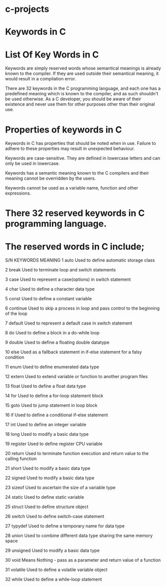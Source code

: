 # c-projects

# Keywords in C
# List Of Key Words in C
Keywords are simply reserved words whose semantical meanings is already known to the compiler. If they are used outside their semantical meaning, it would result in a compilation error.

There are 32 keywords in the C programming language, and each one has a predefined meaning which is known to the compiler, and as such shouldn't be used otherwise. As a C developer, you should be aware of their existence and never use them for other purposes other than their original use.

# Properties of keywords in C

Keywords in C has properties that should be noted when in use. Failure to adhere to these properties may result in unexpected behaviour.

Keywords are case-sensitive. They are defined in lowercase letters and can only be used in lowercase.

Keywords has a semantic meaning known to the C compilers and their meaning cannot be overridden by the users.

Keywords cannot be used as a variable name, function and other expressions.

# There 32 reserved keywords in C programming language.

# The reserved words in C include;

S/N	KEYWORDS	MEANING
1	auto	Used to define automatic storage class

2	break	Used to terminate loop and switch statements

3	case	Used to represent a case(options) in switch statement

4	char	Used to define a character data type

5	const	Used to define a constant variable

6	continue	Used to skip a process in loop and pass control to the beginning of the loop

7	default	Used to represent a default case in switch statement

8	do	Used to define a block in a do-while loop

9	double	Used to define a floating double datatype

10	else	Used as a fallback statement in if-else statement for a falsy condition

11	enum	Used to define enumerated data type

12	extern	Used to extend variable or function to another program files

13	float	Used to define a float data type

14	for	Used to define a for-loop statement block

15	goto	Used to jump statement in loop block

16	if	Used to define a conditional if-else statement

17	int	Used to define an integer variable

18	long	Used to modify a basic data type

19	register	Used to define register CPU variable

20	return	Used to terminate function execution and return value to the calling function

21	short	Used to modify a basic data type

22	signed	Used to modify a basic data type

23	sizeof	Used to ascertain the size of a variable type

24	static	Used to define static variable

25	struct	Used to define structure object

26	switch	Used to define switch-case statement

27	typydef	Used to define a temporary name for data type

28	union	Used to combine different data type sharing the same memory space

29	unsigned	Used to modify a basic data type

30	void	Means Nothing - pass as a parameter and return value of a function

31	volatile	Used to define a volatile variable object

32	while	Used to define a while-loop statement

